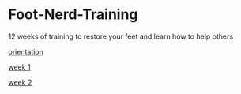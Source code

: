 # Foot-Nerd-Training

12 weeks of training to restore your feet and learn how to help others

[orientation](https://github.com/NobodyCaribou/Foot-Nerd-Training/blob/main/Orientation)

[week 1](https://github.com/NobodyCaribou/Foot-Nerd-Training/blob/main/week%201)

[week 2](https://github.com/NobodyCaribou/Foot-Nerd-Training/blob/main/week%202)

